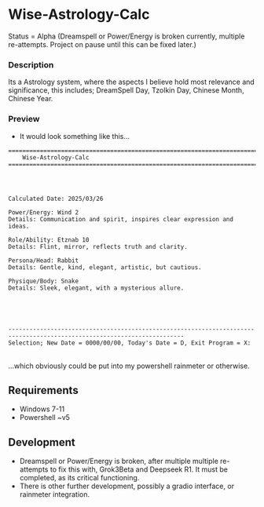# Wise-Astrology-Calc
Status = Alpha (Dreamspell or Power/Energy is broken currently, multiple re-attempts. Project on pause until this can be fixed later.)

### Description
Its a Astrology system, where the aspects I believe hold most relevance and significance, this includes; DreamSpell Day, Tzolkin Day, Chinese Month, Chinese Year.

### Preview
- It would look something like this...
```
========================================================================================================================
    Wise-Astrology-Calc
========================================================================================================================




Calculated Date: 2025/03/26

Power/Energy: Wind 2
Details: Communication and spirit, inspires clear expression and ideas.

Role/Ability: Etznab 10
Details: Flint, mirror, reflects truth and clarity.

Persona/Head: Rabbit
Details: Gentle, kind, elegant, artistic, but cautious.

Physique/Body: Snake
Details: Sleek, elegant, with a mysterious allure.





------------------------------------------------------------------------------------------------------------------------
Selection; New Date = 0000/00/00, Today's Date = D, Exit Program = X:

```
<br>...which obviously could be put into my powershell rainmeter or otherwise.

## Requirements
- Windows 7-11
- Powershell ~v5

## Development
- Dreamspell or Power/Energy is broken, after multiple multiple re-attempts to fix this with, Grok3Beta and Deepseek R1. It must be completed, as its critical functioning.
- There is other further development, possibly a gradio interface, or rainmeter integration.
